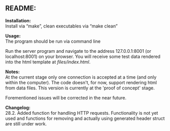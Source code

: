 ## README:

__Installation:__<br>
Install via “make”, clean executables via “make clean”

__Usage:__<br>
The program should be run via command line

Run the server program and navigate to the address 127.0.0.1:8001
(or localhost:8001) on your browser. You will receive some test data
rendered into the html template at _files/index.html_.

__Notes:__<br>
At the current stage only one connection is accepted at a time (and only
within the computer). The code doesn't, for now, support rendering html from data files.
This version is currently at the 'proof of concept' stage.

Forementioned issues will be corrected in the near future.

__Changelog:__<br>
28.2. Added function for handling HTTP requests. Functionality is not yet used and functions for removing and actually using generated header struct are still under work.
